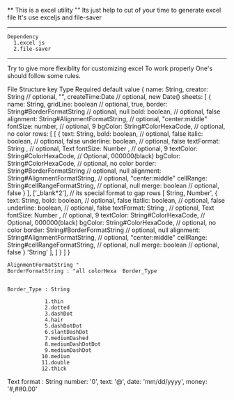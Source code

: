 


** This is a excel utility ""
Its just help to cut of your time to generate excel file
It's use exceljs and file-saver

***
    Dependency
      1.excel js
      2.file-saver
***

Try to give more flexiblity for customizing excel 
To work properly One's should follow some rules.

File Structure 
      key     Type                                                      Required      default value
    {
      name: String,
      creator: String                                                 // optional,    "",
      createTime:Date                                                 // optional,    new Date()
      sheets: 
        [
          {
            name: String,
            gridLine: boolean                                         // optional,    true,
            border: String#BorderFormatString                         // optional,    null
            bold: boolean,                                            // optional,    false
            alignment: String#AlignmentFormatString,                  // optional,    "center:middle"
            fontSize: number,                                         // optional,    9
            bgColor: String#ColorHexaCode,                            // optional,    no color 
            rows: 
              [
                [
                  {
                      text: String,
                      bold: boolean,                                  // optional,    false
                      italic: boolean,                               // optional,    false
                      underline: boolean,                             // optional,    false
                      textFormat: String ,                            // optional,    Text
                      fontSize: Number ,                              // optional,    9
                      textColor: String#ColorHexaCode,                // Optional,    000000(black)
                      bgColor: String#ColorHexaCode,                  // optional,    no color
                      border: String#BorderFormatString               // optional,    null
                      alignment: String#AlignmentFormatString,        // optional,    "center:middle"
                      cellRange: String#cellRangeFormatString,        // optional,    null
                      merge: boolean                                  // optional,    false
                  }
                ],
                ['_blank*2'],                                       // its special format to gap rows
                [
                  String,
                  Number',
                  {
                    text: String,
                    bold: boolean,                                  // optional,    false
                    itatlic: boolean,                               // optional,    false
                    underline: boolean,                             // optional,    false
                    textFormat: String ,                            // optional,    Text
                    fontSize: Number ,                              // optional,    9
                    textColor: String#ColorHexaCode,                // Optional,    000000(black)
                    bgColor: String#ColorHexaCode,                  // optional,    no color
                    border: String#BorderFormatString               // optional,    null
                    alignment: String#AlignmentFormatString,        // optional,    "center:middle"
                    cellRange: String#cellRangeFormatString,        // optional,    null
                    merge: boolean                                  // optional,    false
                  }
                  'String'
                ],
              ]
          }
        ]
    }


    AlignmentFormatString "
    BorderFormatString : "all colorHexa  Border_Type


    Border_Type : String 
                  
                1.thin
                2.dotted
                3.dashDot
                4.hair
                5.dashDotDot
                6.slantDashDot
                7.mediumDashed
                8.mediumDashDotDot
                9.mediumDashDot
               10.medium
               11.double
               12.thick

  Text format : String 
                number: '0',
                text: '@',
                date: 'mm/dd/yyyy',
                money: '#,##0.00'
  